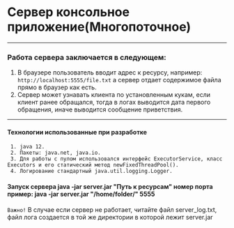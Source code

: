 # Сервер консольное приложение(Многопоточное)

--- 

### Работа сервера заключается в следующем:

1. В браузере пользователь вводит адрес к ресурсу, например: `http://localhost:5555/file.txt` а сервер отдает содержимое файла прямо в браузер как есть.
1. Сервер может узнавать клиента по установленным кукам, если клиент ранее обращался, тогда в логах выводится дата первого обращения,
 иначе выводится сообщение приветствия.
 
 ---
 
 #### Технологии использованные при разработке
 
     1. java 12.
     2. Пакеты: java.net, java.io.
     3. Для работы с пулом использовался интерфейс ExecutorService, класс Executors и его статический метод newFixedThreadPool().
     4. Логирование стандартный java.util.logging.Logger.
     
 #### Запуск сервера java -jar server.jar "Путь к ресурсам" номер порта пример: java -jar server.jar "/home/folder/" 5555
 
 `Важно!` В случае если сервер не работает, читайте файл server_log.txt, файл лога создается в той же директории в которой лежит server.jar